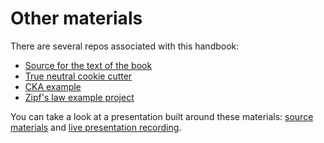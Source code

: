 # Other materials

There are several repos associated with this handbook:

- [Source for the text of the book](https://github.com/patrickmineault/codebook)
- [True neutral cookie cutter](github.com/patrickmineault/true-neutral-cookiecutter)
- [CKA example](https://github.com/patrickmineault/codebook_examples/tree/main/cka)
- [Zipf's law example project](https://github.com/patrickmineault/zipf/)

You can take a look at a presentation built around these materials: [source materials](https://github.com/patrickmineault/research_code) and [live presentation recording](https://www.crowdcast.io/e/nma2021/29).
